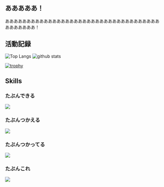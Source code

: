 ## あああああ！

あああああああああああああああああああああああああああああああああああああああああああ！

## 活動記録
<p align="left"> 
  <img alt="Top Langs" height="auto" src="https://github-readme-stats.vercel.app/api/top-langs/?username=Raito5963&layout=compact&show_icons=true&theme=onedark" />
  <img alt="github stats" height="auto" src="https://github-readme-stats.vercel.app/api?username=Raito5963&theme=onedark&show_icons=ture" />
</p>

[![trophy](https://github-profile-trophy.vercel.app/?username=Raito5963&theme=onedark&column=8)](https://github.com/ryo-ma/github-profile-trophy)


## Skills
### たぶんできる
![](https://skillicons.dev/icons?i=ts,js,html,css,c,cs,cpp,py)

### たぶんつかえる
![](https://skillicons.dev/icons?i=nextjs,react,nuxtjs,tailwind,anaconda,nodejs)

### たぶんつかってる
![](https://skillicons.dev/icons?i=github,discord,obsidian,md,figma,vercel,firebase,supabase,gcp,gmail)

### たぶんこれ
![](https://skillicons.dev/icons?i=visualstudio,vscode)


